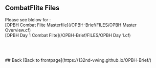 ## CombatFlite Files


Please see blelow for :
<br>
[OPBH Combat Flite Masterfile](/OPBH-Brief/FILES/OPBH Master Overview.cf)
<br>
[OPBH Day 1 Combat Flite](/OPBH-Brief/FILES/OPBH Day 1.cf)


<br>
<br>
<br>
## Back
[Back to frontpage](https://132nd-vwing.github.io/OPBH-Brief/)